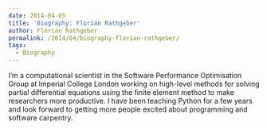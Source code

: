 ```yaml
---
date: 2014-04-05
title: 'Biography: Florian Rathgeber'
author: Florian Rathgeber
permalink: /2014/04/biography-florian-rathgeber/
tags:
  - Biography
---
```

I&#8217;m a computational scientist in the Software Performance Optimisation Group at Imperial College London working on high-level methods for solving partial differential equations using the finite element method to make researchers more productive. I have been teaching Python for a few years and look forward to getting more people excited about programming and software carpentry.
